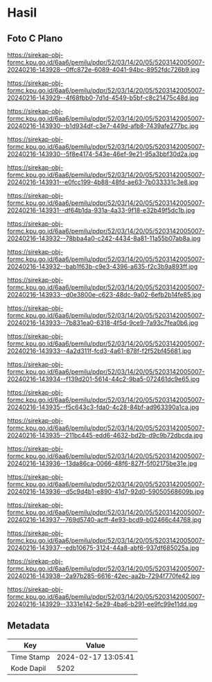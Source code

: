 # Hasil

## Foto C Plano

https://sirekap-obj-formc.kpu.go.id/6aa6/pemilu/pdpr/52/03/14/20/05/5203142005007-20240216-143928--0ffc872e-6089-4041-94bc-8952fdc726b9.jpg

https://sirekap-obj-formc.kpu.go.id/6aa6/pemilu/pdpr/52/03/14/20/05/5203142005007-20240216-143929--4f68fbb0-7d1d-4549-b5bf-c8c21475c48d.jpg

https://sirekap-obj-formc.kpu.go.id/6aa6/pemilu/pdpr/52/03/14/20/05/5203142005007-20240216-143930--b1d934df-c3e7-449d-afb8-7439afe277bc.jpg

https://sirekap-obj-formc.kpu.go.id/6aa6/pemilu/pdpr/52/03/14/20/05/5203142005007-20240216-143930--5f8e4174-543e-46ef-9e21-95a3bbf30d2a.jpg

https://sirekap-obj-formc.kpu.go.id/6aa6/pemilu/pdpr/52/03/14/20/05/5203142005007-20240216-143931--e0fcc199-4b88-48fd-ae63-7b033331c3e8.jpg

https://sirekap-obj-formc.kpu.go.id/6aa6/pemilu/pdpr/52/03/14/20/05/5203142005007-20240216-143931--df64b1da-931a-4a33-9f18-e32b49f5dc1b.jpg

https://sirekap-obj-formc.kpu.go.id/6aa6/pemilu/pdpr/52/03/14/20/05/5203142005007-20240216-143932--78bba4a0-c242-4434-8a81-11a55b07ab8a.jpg

https://sirekap-obj-formc.kpu.go.id/6aa6/pemilu/pdpr/52/03/14/20/05/5203142005007-20240216-143932--bab1f63b-c9e3-4396-a635-f2c3b9a893ff.jpg

https://sirekap-obj-formc.kpu.go.id/6aa6/pemilu/pdpr/52/03/14/20/05/5203142005007-20240216-143933--d0e3800e-c623-48dc-9a02-6efb2b14fe85.jpg

https://sirekap-obj-formc.kpu.go.id/6aa6/pemilu/pdpr/52/03/14/20/05/5203142005007-20240216-143933--7b831ea0-6318-4f5d-9ce9-7a93c7fea0b6.jpg

https://sirekap-obj-formc.kpu.go.id/6aa6/pemilu/pdpr/52/03/14/20/05/5203142005007-20240216-143933--4a2d311f-fcd3-4a61-878f-f2f52bf45681.jpg

https://sirekap-obj-formc.kpu.go.id/6aa6/pemilu/pdpr/52/03/14/20/05/5203142005007-20240216-143934--f139d201-5614-44c2-9ba5-072461dc9e65.jpg

https://sirekap-obj-formc.kpu.go.id/6aa6/pemilu/pdpr/52/03/14/20/05/5203142005007-20240216-143935--f5c643c3-fda0-4c28-84bf-ad963390a1ca.jpg

https://sirekap-obj-formc.kpu.go.id/6aa6/pemilu/pdpr/52/03/14/20/05/5203142005007-20240216-143935--211bc445-edd6-4632-bd2b-d9c9b72dbcda.jpg

https://sirekap-obj-formc.kpu.go.id/6aa6/pemilu/pdpr/52/03/14/20/05/5203142005007-20240216-143936--13da86ca-0066-48f6-827f-5f02175be31e.jpg

https://sirekap-obj-formc.kpu.go.id/6aa6/pemilu/pdpr/52/03/14/20/05/5203142005007-20240216-143936--d5c9d4b1-e890-41d7-92d0-59050568609b.jpg

https://sirekap-obj-formc.kpu.go.id/6aa6/pemilu/pdpr/52/03/14/20/05/5203142005007-20240216-143937--769d5740-acff-4e93-bcd9-b02466c44768.jpg

https://sirekap-obj-formc.kpu.go.id/6aa6/pemilu/pdpr/52/03/14/20/05/5203142005007-20240216-143937--edb10675-3124-44a8-abf6-937df685025a.jpg

https://sirekap-obj-formc.kpu.go.id/6aa6/pemilu/pdpr/52/03/14/20/05/5203142005007-20240216-143938--2a97b285-6616-42ec-aa2b-7294f770fe42.jpg

https://sirekap-obj-formc.kpu.go.id/6aa6/pemilu/pdpr/52/03/14/20/05/5203142005007-20240216-143929--3331e142-5e29-4ba6-b291-ee9fc99e11dd.jpg


## Metadata

| Key        | Value               |
| ---------- | ------------------- |
| Time Stamp | 2024-02-17 13:05:41 |
| Kode Dapil | 5202                |



